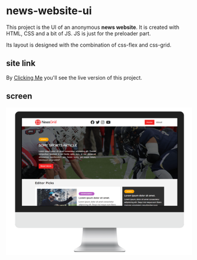 # news-website-ui

This project is the UI of an anonymous **news website**. It is created with HTML, CSS and a bit of JS. JS is just for the preloader part.

Its layout is designed with the combination of css-flex and css-grid.

## site link

By [Clicking Me](www.linkedin.com/in/sheikh-samad-58711b307/) you'll see the live version of this project.

## screen

![](./images/screen.png)
